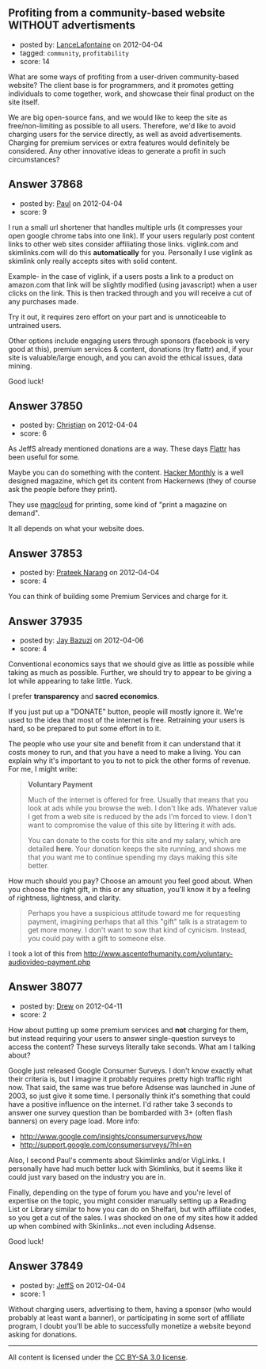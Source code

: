 ## Profiting from a community-based website WITHOUT advertisments

- posted by: [LanceLafontaine](https://stackexchange.com/users/-1/17296-lancelafontaine) on 2012-04-04
- tagged: `community`, `profitability`
- score: 14

What are some ways of profiting from a user-driven community-based website? The client base is for programmers, and it promotes getting individuals to come together, work, and showcase their final product on the site itself.

We are big open-source fans, and we would like to keep the site as free/non-limiting as possible to all users. Therefore, we'd like to avoid charging users for the service directly, as well as avoid advertisements.  Charging for premium services or extra features would definitely be considered. Any other innovative ideas to generate a profit in such circumstances?


## Answer 37868

- posted by: [Paul](https://stackexchange.com/users/-1/17307-paul) on 2012-04-04
- score: 9

I run a small url shortener that handles multiple urls (it compresses your open google chrome tabs into one link). If your users regularly post content links to other web sites consider affiliating those links. viglink.com and skimlinks.com will do this **automatically** for you. Personally I use viglink as skimlink only really accepts sites with solid content. 

Example- in the case of viglink, if a users posts a link to a product on amazon.com that link will be slightly modified (using javascript) when a user clicks on the link. This is then tracked through and you will receive a cut of any purchases made.

Try it out, it requires zero effort on your part and is unnoticeable to untrained users.

Other options include engaging users through sponsors (facebook is very good at this), premium services & content, donations (try flattr) and, if your site is valuable/large enough, and you can avoid the ethical issues, data mining.

Good luck!


## Answer 37850

- posted by: [Christian](https://stackexchange.com/users/-1/9952-christian) on 2012-04-04
- score: 6

<p>As JeffS already mentioned donations are a way. These days <a href="http://www.flattr.com/" rel="nofollow">Flattr</a> has been useful for some.</p>

<p>Maybe you can do something with the content. <a href="http://www.hackermonthly.com" rel="nofollow">Hacker Monthly</a> is a well designed magazine, which get its content from Hackernews (they of course ask the people before they print).</p>

<p>They use <a href="http://magcloud.com" rel="nofollow">magcloud</a> for printing, some kind of "print a magazine on demand".</p>

<p>It all depends on what your website does.</p>



## Answer 37853

- posted by: [Prateek Narang](https://stackexchange.com/users/-1/15664-prateek-narang) on 2012-04-04
- score: 4

You can think of building some Premium Services and charge for it.


## Answer 37935

- posted by: [Jay Bazuzi](https://stackexchange.com/users/-1/6263-jay-bazuzi) on 2012-04-06
- score: 4

Conventional economics says that we should give as little as possible while taking as much as possible. Further, we should try to appear to be giving a lot while appearing to take little. Yuck.

I prefer **transparency** and **sacred economics**. 

If you just put up a "DONATE" button, people will mostly ignore it. We're used to the idea that most of the internet is free. Retraining your users is hard, so be prepared to put some effort in to it.

The people who use your site and benefit from it can understand that it costs money to run, and that you have a need to make a living. You can explain why it's important to you to not to pick the other forms of revenue. For me, I might write:

> **Voluntary Payment**
>
> Much of the internet is offered for free. Usually that means that you look at ads while you browse the web. I don't like ads. Whatever value I get from a web site is reduced by the ads I'm forced to view. I don't want to compromise the value of this site by littering it with ads.
>
> You can donate to the costs for this site and my salary, which are detailed **here**. Your donation keeps the site running, and shows me that you want me to continue spending my days making this site better.
>
How much should you pay? Choose an amount you feel good about. When you choose the right gift, in this or any situation, you'll know it by a feeling of rightness, lightness, and clarity. 
>
> Perhaps you have a suspicious attitude toward me for requesting payment, imagining perhaps that all this "gift" talk is a stratagem to get more money. I don't want to sow that kind of cynicism. Instead, you could pay with a gift to someone else.

I took a lot of this from http://www.ascentofhumanity.com/voluntary-audiovideo-payment.php



## Answer 38077

- posted by: [Drew](https://stackexchange.com/users/-1/17433-drew) on 2012-04-11
- score: 2

How about putting up some premium services and **not** charging for them, but instead requiring your users to answer single-question surveys to access the content? These surveys literally take seconds. What am I talking about?

Google just released Google Consumer Surveys. I don't know exactly what their criteria is, but I imagine it probably requires pretty high traffic right now. That said, the same was true before Adsense was launched in June of 2003, so just give it some time. I personally think it's something that could have a positive influence on the internet. I'd rather take 3 seconds to answer one survey question than be bombarded with 3+ (often flash banners) on every page load. More info:

- http://www.google.com/insights/consumersurveys/how
- http://support.google.com/consumersurveys/?hl=en


Also, I second Paul's comments about Skimlinks and/or VigLinks. I personally have had much better luck with Skimlinks, but it seems like it could just vary based on the industry you are in.

Finally, depending on the type of forum you have and you're level of expertise on the topic, you might consider manually setting up a Reading List or Library similar to how you can do on Shelfari, but with affiliate codes, so you get a cut of the sales. I was shocked on one of my sites how it added up when combined with Skinlinks...not even including Adsense.

Good luck!


## Answer 37849

- posted by: [JeffS](https://stackexchange.com/users/-1/15873-jeffs) on 2012-04-04
- score: 1

Without charging users, advertising to them, having a sponsor (who would probably at least want a banner), or participating in some sort of affiliate program, I doubt you'll be able to successfully monetize a website beyond asking for donations.



---

All content is licensed under the [CC BY-SA 3.0 license](https://creativecommons.org/licenses/by-sa/3.0/).
